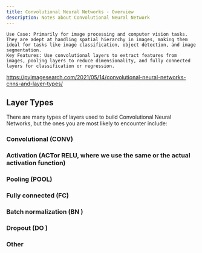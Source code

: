 ```yaml
---
title: Convolutional Neural Networks - Overview
description: Notes about Convolutional Neural Network
---
```


    Use Case: Primarily for image processing and computer vision tasks. They are adept at handling spatial hierarchy in images, making them ideal for tasks like image classification, object detection, and image segmentation.
    Key Features: Use convolutional layers to extract features from images, pooling layers to reduce dimensionality, and fully connected layers for classification or regression.

https://pyimagesearch.com/2021/05/14/convolutional-neural-networks-cnns-and-layer-types/

## Layer Types

There are many types of layers used to build Convolutional Neural Networks, but the ones you are most likely to encounter include:

### Convolutional (CONV)

### Activation (ACTor RELU, where we use the same or the actual activation function)

### Pooling (POOL)

### Fully connected (FC)

### Batch normalization (BN )

### Dropout (DO )

### Other
